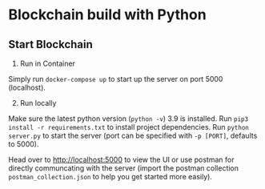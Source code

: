 # Blockchain build with Python 

## Start Blockchain

1. Run in Container

Simply run `docker-compose up` to start up the server on port 5000 (localhost). 

2. Run locally

Make sure the latest python version (`python -v`) 3.9 is installed. 
Run `pip3 install -r requirements.txt` to install project dependencies.
Run `python server.py` to start the server (port can be specified with `-p [PORT]`, defaults to 5000).

Head over to [http://localhost:5000](http://localhost:5000) to view the UI or use postman for directly communcating with the server (import the postman collection `postman_collection.json` to help you get started more easily). 
